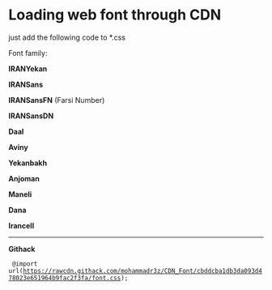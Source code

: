 # Loading web font through CDN
just add the following code to *.css

Font family:

<b>IRANYekan</b>

<b>IRANSans</b>

<b>IRANSansFN</b> (Farsi Number)

<b>IRANSansDN</b>

<b>Daal</b>

<b>Aviny</b>

<b>Yekanbakh</b>

<b>Anjoman</b>

<b>Maneli</b>

<b>Dana</b>

<b>Irancell</b>

-----------------------------------------------------------------------------
<b>Githack</b>


<code> @import url(https://rawcdn.githack.com/mohammadr3z/CDN_Font/cbddcba1db3da093d478023e651964b9fac2f3fa/font.css); </code>

